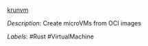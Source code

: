 [krunvm](https://github.com/containers/krunvm)

*Description*: Create microVMs from OCI images

*Labels*: #Rust #VirtualMachine
